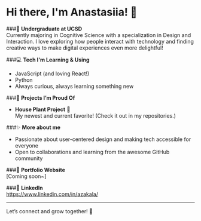 # Hi there, I'm Anastasiia! 👋

###🌱 **Undergraduate at UCSD**  
Currently majoring in Cognitive Science with a specialization in Design and Interaction. I love exploring how people interact with technology and finding creative ways to make digital experiences even more delightful!

###💻 **Tech I'm Learning & Using**  
- JavaScript (and loving React!)
- Python
- Always curious, always learning something new

###🌿 **Projects I’m Proud Of**
- **House Plant Project** 🌱  
  My newest and current favorite! (Check it out in my repositories.)

###✨ **More about me**
- Passionate about user-centered design and making tech accessible for everyone
- Open to collaborations and learning from the awesome GitHub community

###🔗 **Portfolio Website**  
[Coming soon~]

###💼 **LinkedIn**  
https://www.linkedin.com/in/azakala/

---

Let’s connect and grow together! 🌻

<!--
**anastasiia418/anastasiia418** is a ✨ _special_ ✨ repository because its `README.md` (this file) appears on your GitHub profile.

Here are some ideas to get you started:

- 🔭 I’m currently working on ...
- 🌱 I’m currently learning ...
- 👯 I’m looking to collaborate on ...
- 🤔 I’m looking for help with ...
- 💬 Ask me about ...
- 📫 How to reach me: ...
- 😄 Pronouns: ...
- ⚡ Fun fact: ...
-->
